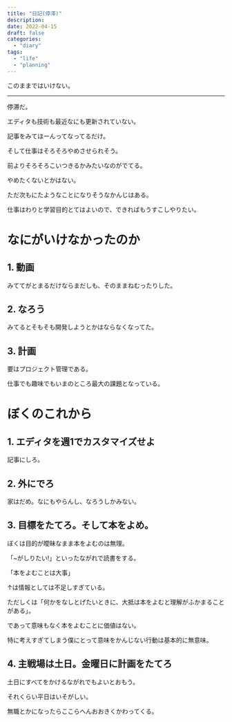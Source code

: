 ```yaml
---
title: "日記(停滞)"
description:
date: 2022-04-15
draft: false
categories:
  - "diary"
tags:
  - "life"
  - "planning"
---
```


このままではいけない。

---

停滞だ。

エディタも技術も最近なにも更新されていない。

記事をみてほーんってなってるだけ。

そして仕事はそろそろやめさせられそう。

前よりそろそろこいつきるかみたいなのがでてる。

やめたくないとかはない。

ただ次もにたようなことになりそうなかんじはある。

仕事はわりと学習目的とてはよいので、できればもうすこしやりたい。

# なにがいけなかったのか

## 1. 動画

みててがとまるだけならまだしも、そのままねむったりした。

## 2. なろう

みてるとそもそも開発しようとかはならなくなってた。

## 3. 計画

要はプロジェクト管理である。

仕事でも趣味でもいまのところ最大の課題となっている。

# ぼくのこれから

## 1. エディタを週1でカスタマイズせよ

記事にしろ。

## 2. 外にでろ

家はだめ。なにもやらんし、なろうしかみない。

## 3. 目標をたてろ。そして本をよめ。

ぼくは目的が曖昧なまま本をよむのは無理。

「~がしりたい!」といったながれで読書をする。

「本をよむことは大事」

↑は情報としては不足しすぎている。

ただしくは「何かをなしとげたいときに、大抵は本をよむと理解がふかまることがある」。

であって意味もなく本をよむことに価値はない。

特に考えすぎてしまう僕にとって意味をかんじない行動は基本的に無意味。

## 4. 主戦場は土日。金曜日に計画をたてろ

土日にすべてをかけるながれでもよいとおもう。

それくらい平日はいそがしい。

無職とかになったらここらへんおおきくかわってくる。
